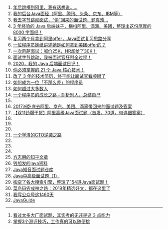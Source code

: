 1. [年后跳槽到阿里，我有话想说......](https://mp.weixin.qq.com/s/9A7H74UELrPoH8onmHvQIA)
1. [我的后台Java面经（阿里、腾讯、头条、京东、IBM等）](https://mp.weixin.qq.com/s/YXzRW6t9FEr1YXLqGBotLA)
1. [我去字节跳动面试，“偷”回来的面试题，题真难...](https://mp.weixin.qq.com/s/-9WmTQZ0vAY80Z6X5u_g_A)
1. [3 年经验的 Java 后端妹子，横扫阿里、滴滴、美团，整理出这份厚厚的 8000 字面经！](https://mp.weixin.qq.com/s/JENxN6pfl4g5EcTAIDneTg)
1. [复习两个月拿到阿里offer，Java面试复习思路分享](https://mp.weixin.qq.com/s/J-HVQnDp9fOqQnxaythsog)
1. [一位程序员妹纸讲述她是如何拿到美团offer的？](https://mp.weixin.qq.com/s/fApnUaE8mGLlr6QZ-3vSDA)
1. [一次奇葩面试：喊价25K，HR却给了30K！](https://mp.weixin.qq.com/s/XFWjMXe0umVfJL38bXQGxQ)
1. [面试字节跳动，我被面试官狂怼全过程！](https://mp.weixin.qq.com/s/fBb-hobMFWkhTEH-nQDdoA)
1. [2020，我的 Java 后端面试日记！](https://mp.weixin.qq.com/s/ygWbsDeKCs_ZN80sp0LinA)
1. [你必须掌握的 21 个 Java 核心技术！](https://mp.weixin.qq.com/s/EcJYl2WIk6I9tRwnN7RNwQ)
1. [改了 3 年的技术简历，终于能让面试官看顺眼了](https://mp.weixin.qq.com/s/RJT5FGwsL5V4s1FAhvlqUw)
1. [如何成为一位「不那么差」的程序员](https://mp.weixin.qq.com/s/awMl7pe9rcWgG0VmUPiP5Q)
1. [如何超过大多数人](https://mp.weixin.qq.com/s/b1Meq3Jt8TilRe8Rjrgkuw)
1. [一个程序员的成长之路 - 剖析别人，总结自己](https://mp.weixin.qq.com/s/zWPjfHiYxx0HH9lE99Yijw)
1. []()
1. [2017派卧底去阿里、京东、美团、滴滴带回来的面试题及答案](https://mp.weixin.qq.com/s?__biz=MzI3ODcxMzQzMw==&mid=2247484646&idx=1&sn=4f838297a4dc92eb2d394cddca706550&chksm=eb5381d0dc2408c69de94acb880b3e19f6673f7dfc6fc4ffc6f5971b37f5a03f005de80efe4f&scene=21#wechat_redirect)
1. [【双11劲爆干货】阿里高级Java面试题（首发，70道，带详细答案）](https://mp.weixin.qq.com/s?__biz=MzI3ODcxMzQzMw==&mid=2247484707&idx=1&sn=7814812fa8bdf11374a4b76c122f1bed&chksm=eb538015dc24090370e98a184b71b55680a4595f3472e0a11bc40f2810f45f6f1b8e05fc675a&scene=21#wechat_redirect)
1. []()
1. []()
1. []()
1. [一个学渣的CTO逆袭之路](https://mp.weixin.qq.com/s/CQtUB6V3SkNQBu14YWlH9g)
1. []()
1. []()
1. []()
1. [方志朋的知乎文章](https://www.zhihu.com/people/forezp/posts)
1. [钱旭发的java资料](https://gitee.com/SnailClimb/JavaGuide)
1. [Java知音面试题仓库](https://mp.weixin.qq.com/s?__biz=MzI4Njc5NjM1NQ==&mid=2247487156&idx=2&sn=917f0e5d2498920f184896630a0541fb&chksm=ebd63198dca1b88e8785a77a54ccb7243ea75549b6341cde72425293f2baeb8f774525c0b661&mpshare=1&scene=1&srcid=#rd)
1. [Java中高级面试题（1）](https://mp.weixin.qq.com/s/7xP1kfHvyHuD-UScPM2HOw)
1. [掏空了各大搜索引擎，整理了154道Java面试题！](https://mp.weixin.qq.com/s/68okCVCfkNhdzzFhZutDRg)
1. [菜鸟码农成神之路：2019年精选好文，都在这里了](https://mp.weixin.qq.com/s/EwWtz553GI4CgmyAB9Gw4w)
1. [我写公众号这1460天](https://mp.weixin.qq.com/s/uneagAeztoCEJEAKk2VBdQ)
1. [JavaGuide](https://zhuanlan.zhihu.com/Snaiclimb)
---
1. [看过太多大厂面试题，其实考的无非是这 3 点能力](https://mp.weixin.qq.com/s/UF_Ty7YY2bRkTQIGERqigQ)
1. [掌握3个测评技巧，工作真的可以随便挑](https://mp.weixin.qq.com/s/to2T0eX4qU5P94O19GvCyg)